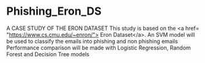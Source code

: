 # Phishing_Eron_DS
A CASE STUDY OF THE ERON DATASET  This study is based on the &lt;a href= "https://www.cs.cmu.edu/~enron/"> Eron Dataset&lt;/a>. An SVM model will be used to classify the emails into phishing and non phishing emails  Performance comparison will be made with Logistic Regression, Random Forest  and Decision Tree models
